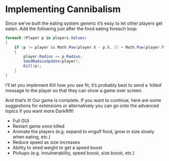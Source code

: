 # Implementing Cannibalism
Since we’ve built the eating system generic it’s easy to let other players get eaten. Add the following just after the food eating foreach loop:
```csharp
foreach (Player p in players.Values)
{
    if (p != player && Math.Pow(player.X - p.X, 2) + Math.Pow(player.Y - p.Y, 2) < Math.Pow(player.Radius, 2))
    {
        player.Radius += p.Radius;
        SendRadiusUpdate(player);
        Kill(p);
    }
}
```
I’ll let you implement Kill how you see fit, it’s probably best to send a ‘killed’ message to the player so that they can show a game over screen.

And that’s it! Our game is complete. If you want to continue, here are some suggestions for extensions or alternatively you can go onto the advanced topics if you want more DarkRift!
- Full GUI
- Restart game once killed
- Animate the players (e.g. expand to engulf food, grow in size slowly when eating, etc.)
- Reduce speed as size increases
- Ability to shed weight to get a speed boost
- Pickups (e.g. invulnerability, speed boost, size boost, etc.)
